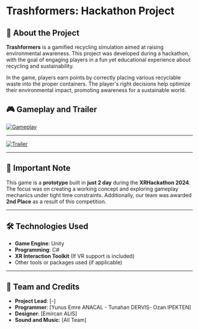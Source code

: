 # Trashformers: Hackathon Project

## 📜 About the Project

**Trashformers** is a gamified recycling simulation aimed at raising environmental awareness. This project was developed during a hackathon, with the goal of engaging players in a fun yet educational experience about recycling and sustainability.

In the game, players earn points by correctly placing various recyclable waste into the proper containers. The player's right decisions help optimize their environmental impact, promoting awareness for a sustainable world.

## 🎮 Gameplay and Trailer  
[![Gameplay](https://img.youtube.com/vi/-kHYBh5LQ_g/0.jpg)](https://www.youtube.com/watch?v=-kHYBh5LQ_g)  

---
[![Trailer](https://img.youtube.com/vi/3FhAPeJFO28/0.jpg)](https://www.youtube.com/shorts/3FhAPeJFO28)

---

## 🚨 Important Note

This game is a **prototype** built in **just 2 day** during the **XRHackathon 2024**. The focus was on creating a working concept and exploring gameplay mechanics under tight time constraints. Additionally, our team was awarded **2nd Place** as a result of this competition.

---

## 🛠️ Technologies Used

- **Game Engine**: Unity  
- **Programming**: C#  
- **XR Interaction Toolkit** (If VR support is included)  
- Other tools or packages used (if applicable)


---

## 🌟 Team and Credits

- **Project Lead**: [-]  
- **Programmer**: [Yunus Emre ANACAL - Tunahan DERVIS- Ozan IPEKTEN]  
- **Designer**: [Emircan ALIS]  
- **Sound and Music**: [All Team]


